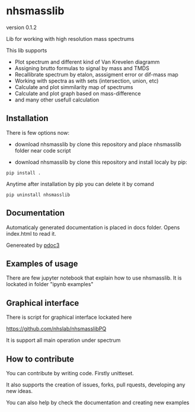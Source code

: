# nhsmasslib

version 0.1.2

Lib for working with high resolution mass spectrums

This lib supports

- Plot spectrum and different kind of Van Krevelen diagramm
- Assigning brutto formulas to signal by mass and TMDS
- Recallibrate spectrum by etalon, asssigment error or dif-mass map
- Working with spectra as with sets (intersection, union, etc)
- Calculate and plot simmilarity map of spectrums
- Calculate and plot graph based on mass-difference
- and many other usefull calculation

## Installation

There is few options now:

- download nhsmasslib by clone this repository and place nhsmasslib folder near code script

- download nhsmasslib by clone this repository and install localy by pip:

```console
pip install .
```

Anytime after installation by pip you can delete it by comand

```console
pip uninstall nhsmasslib
```

## Documentation

Automaticaly generated documentation is placed in docs folder. Opens index.html to read it.

Genereated by [pdoc3](https://pdoc3.github.io/pdoc/)

## Examples of usage

There are few jupyter notebook that explain how to use nhsmasslib. It is lockated in folder "ipynb examples"

## Graphical interface

There is script for graphical interface lockated here

https://github.com/nhslab/nhsmasslibPQ

It is support all main operation under spectrum

## How to contribute

You can contribute by writing code. Firstly unitteset.

It also supports the creation of issues, forks, pull rquests, developing any new ideas.

You can also help by check the documentation and creating new examples